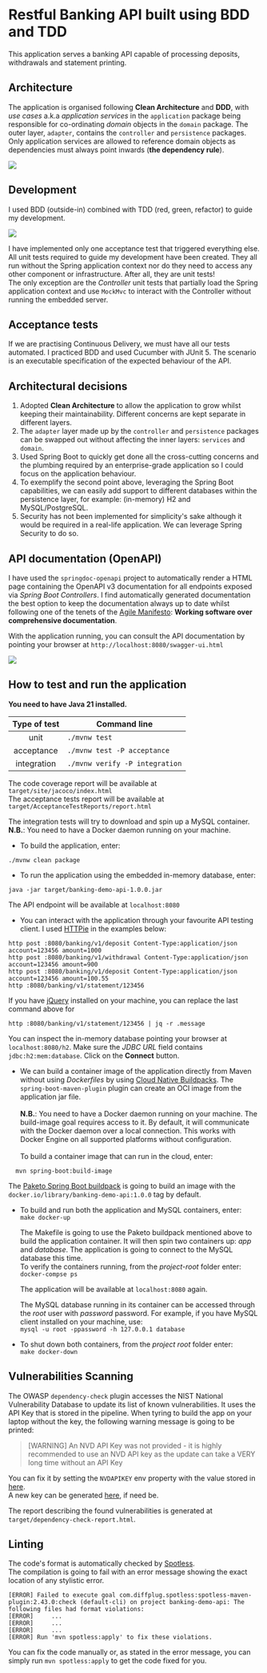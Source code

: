 # Restful Banking API built using BDD and TDD

This application serves a banking API capable of processing deposits, withdrawals and statement printing.

## Architecture
The application is organised following **Clean Architecture** and **DDD**, with *use cases* a.k.a *application services* in the `application` package being responsible for co-ordinating *domain* objects in the `domain` package.
The outer layer, `adapter`, contains the `controller` and `persistence` packages.  
Only application services are allowed to reference domain objects as dependencies must always point inwards (**the dependency rule**).

![](./pictures/clean-architecture.jpg)

## Development

I used BDD (outside-in) combined with TDD (red, green, refactor) to guide my development.  

![](./pictures/bdd_with_tdd.png)

I have implemented only one acceptance test that triggered everything else. All unit tests required to guide my development have been created. They all run without the Spring application context nor do they need to access any other component or infrastructure. After all, they are unit tests!  
The only exception are the *Controller* unit tests that partially load the Spring application context and use `MockMvc` to interact with the Controller without running the embedded server. 

## Acceptance tests

If we are practising Continuous Delivery, we must have all our tests automated. I practiced BDD and used Cucumber with JUnit 5. The scenario is an executable specification of the expected behaviour of the API.  
  
## Architectural decisions
1. Adopted **Clean Architecture** to allow the application to grow whilst keeping their maintainability. Different concerns are kept separate in different layers.
1. The `adapter` layer made up by the `controller` and `persistence` packages can be swapped out without affecting the inner layers: `services` and `domain`.
1. Used Spring Boot to quickly get done all the cross-cutting concerns and the plumbing required by an enterprise-grade application so I could focus on the application behaviour.
1. To exemplify the second point above, leveraging the Spring Boot capabilities, we can easily add support to different databases within the persistence layer, for example: (in-memory) H2 and MySQL/PostgreSQL.
1. Security has not been implemented for simplicity's sake  although it would be required in a real-life application. We can leverage Spring Security to do so.

## API documentation (OpenAPI)

I have used the `springdoc-openapi` project to automatically render a HTML page containing the OpenAPI v3 documentation for all endpoints exposed via *Spring Boot Controllers*.
I find automatically generated documentation the best option to keep the documentation always up to date whilst following one of the tenets of the [Agile Manifesto](https://agilemanifesto.org/): **Working software over comprehensive documentation**.  
  
With the application running, you can consult the API documentation by pointing your browser at `http://localhost:8080/swagger-ui.html`

![](./pictures/open-api.jpg)


## How to test and run the application

**You need to have Java 21 installed.**  

Type of test|Command line
:---:|---
unit|`./mvnw test`
acceptance|`./mvnw test -P acceptance`
integration|`./mvnw verify -P integration`

The code coverage report will be available at `target/site/jacoco/index.html`  
The acceptance tests report will be available at `target/AcceptanceTestReports/report.html`

The integration tests will try to download and spin up a MySQL container.  
**N.B.**: You need to have a Docker daemon running on your machine.

- To build the application, enter:
```  
./mvnw clean package
```
- To run the application using the embedded in-memory database, enter:
```
java -jar target/banking-demo-api-1.0.0.jar
```
  The API endpoint will be available at `localhost:8080`

- You can interact with the application through your favourite API testing client. I used [HTTPie](https://httpie.io/) in the examples below:
```
http post :8080/banking/v1/deposit Content-Type:application/json account=123456 amount=1000
http post :8080/banking/v1/withdrawal Content-Type:application/json account=123456 amount=900
http post :8080/banking/v1/deposit Content-Type:application/json account=123456 amount=100.55
http :8080/banking/v1/statement/123456
```
  If you have [jQuery](https://jquery.com/download/) installed on your machine, you can replace the last command above for 
```
http :8080/banking/v1/statement/123456 | jq -r .message
```

  You can inspect the in-memory database pointing your browser at `localhost:8080/h2`. Make sure the *JDBC URL* field contains `jdbc:h2:mem:database`. Click on the **Connect** button.


- We can build a container image of the application directly from Maven without using *Dockerfiles* by using [Cloud Native Buildpacks](https://buildpacks.io/). The `spring-boot-maven-plugin` plugin can create an OCI image from the application jar file.  
  <br>
  **N.B.**: You need to have a Docker daemon running on your machine. The build-image goal requires access to it. By default, it will communicate with the Docker daemon over a local connection.
  This works with Docker Engine on all supported platforms without configuration.  
  <br>
  To build a container image that can run in the cloud, enter:
```
  mvn spring-boot:build-image
```

  The [Paketo Spring Boot buildpack](https://github.com/paketo-buildpacks/spring-boot) is going to build an image with the `docker.io/library/banking-demo-api:1.0.0` tag by default.

- To build and run both the application and MySQL containers, enter:  
  `make docker-up`  
  
  The Makefile is going to use the Paketo buildpack mentioned above to build the application container. It will then spin two containers up: *app* and *database*. The application is going to connect to the MySQL database this time.  
  To verify the containers running, from the *project-root* folder enter:  
  `docker-compse ps`  
  
  The application will be available at `localhost:8080` again.  
  
  The MySQL database running in its container can be accessed through the *root* user with *password* password. For example, if you have MySQL client installed on your machine, use:  
  `mysql -u root -ppassword -h 127.0.0.1 database`  
  
- To shut down both containers, from the *project root* folder enter:  
  `make docker-down` 

## Vulnerabilities Scanning
The OWASP `dependency-check` plugin accesses the NIST National Vulnerability Database to update its list of known vulnerabilities.
It uses the API Key that is stored in the pipeline. When tyring to build the app on your laptop without the key, the following warning message is going to be printed:
>[WARNING] An NVD API Key was not provided - it is highly recommended to use an NVD API key as the update can take a VERY long time without an API Key

You can fix it by setting the `NVDAPIKEY` env property with the value stored in [here](https://start.1password.com/open/i?a=6ZAIV346FNGOXJGIFG6KTBAJIE&h=imperatives.1password.com&i=nug32jdifzlrie2unz7y6zuawi&v=o2qet5ltyjcq7ibvnrgunyu2iu).  
A new key can be generated [here](https://nvd.nist.gov/developers/request-an-api-key), if need be.

The report describing the found vulnerabilities is generated at `target/dependency-check-report.html`.

## Linting
The code's format is automatically checked by [Spotless](https://github.com/diffplug/spotless).  
The compilation is going to fail with an error message showing the exact location of any stylistic error.
```
[ERROR] Failed to execute goal com.diffplug.spotless:spotless-maven-plugin:2.43.0:check (default-cli) on project banking-demo-api: The following files had format violations:
[ERROR]     ...
[ERROR]     ...
[ERROR]     ...
[ERROR] Run 'mvn spotless:apply' to fix these violations.
```
You can fix the code manually or, as stated in the error message, you can simply run `mvn spotless:apply` to get the code fixed for you.



